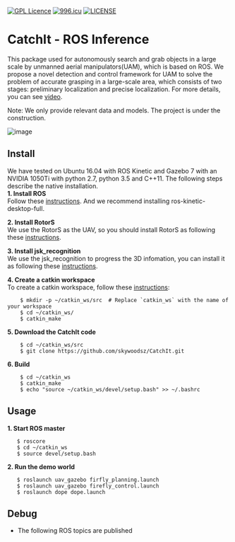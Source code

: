 [![GPL Licence](https://badges.frapsoft.com/os/gpl/gpl.svg?v=103)](https://opensource.org/licenses/GPL-3.0/) 
[![996.icu](https://img.shields.io/badge/link-996.icu-red.svg)](https://996.icu)
[![LICENSE](https://img.shields.io/badge/license-Anti%20996-blue.svg)](https://github.com/996icu/996.ICU/blob/master/LICENSE)
# CatchIt - ROS Inference
This package used for autonomously search and grab objects in a large scale by unmanned aerial manipulators(UAM), which is based on ROS. We propose a novel detection and control framework for UAM to solve the problem of accurate grasping in a large-scale area, which consists of two stages: preliminary localization and precise localization. For more details, you can see [video](https://youtu.be/ycYlgfIKv6s).

Note: We only provide relevant data and models. The project is under the construction.

![image](https://github.com/skywoodsz/CatchIt/blob/master/grasp_sucussuful.png)

## Install
We have tested on Ubuntu 16.04 with ROS Kinetic and Gazebo 7 with an NVIDIA 1050Ti with python 2.7, python 3.5 and C++11. The following steps describe the native installation.   
   **1. Install ROS**   
    Follow these [instructions](http://wiki.ros.org/kinetic/Installation/Ubuntu). And we recommend installing ros-kinetic-desktop-full. 
    
   **2. Install RotorS**  
    We use the RotorS as the UAV, so you should install RotorS as following these [instructions](https://github.com/ethz-asl/rotors_simulator).  
    
   **3. Install jsk_recognition**  
    We use the jsk_recognition to progress the 3D infomation, you can install it as following these [instructions](https://github.com/jsk-ros-pkg/jsk_recognition).  
    
   **4. Create a catkin workspace**  
    To create a catkin workspace, follow these [instructions](http://wiki.ros.org/catkin/Tutorials/create_a_workspace):  
```
    $ mkdir -p ~/catkin_ws/src  # Replace `catkin_ws` with the name of your workspace
    $ cd ~/catkin_ws/
    $ catkin_make
```

   **5. Download the CatchIt code**
```
    $ cd ~/catkin_ws/src
    $ git clone https://github.com/skywoodsz/CatchIt.git
```
   
   **6. Build**
```
    $ cd ~/catkin_ws
    $ catkin_make
    $ echo "source ~/catkin_ws/devel/setup.bash" >> ~/.bashrc
```

## Usage
   **1. Start ROS master** 
```
   $ roscore
   $ cd ~/catkin_ws
   $ source devel/setup.bash
```
 
   **2. Run the demo world** 
```
   $ roslaunch uav_gazebo firfly_planning.launch
   $ roslaunch uav_gazebo firefly_control.launch
   $ roslaunch dope dope.launch
```

## Debug
- The following ROS topics are published
